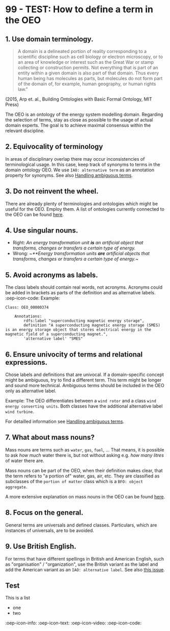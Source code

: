 # 99 - TEST: How to define a term in the OEO

## 1. Use domain terminology.
> A domain is a delineated portion of reality corresponding to a scientific discipline such as cell biology or electron microscopy, or to an area of knowledge or interest such as the Great War or stamp collecting or construction permits. Not everything that is part of an entity within a given domain is also part of that domain. Thus every human being has molecules as parts, but molecules do not form part of the domain of, for example, human geography, or human rights law."

(2015, Arp et. al., Building Ontologies with Basic Formal Ontology, MIT Press)

The OEO is an ontology of the energy system modelling domain. Regarding the selection of terms, stay as close as possible to the usage of actual domain experts. The goal is to achieve maximal consensus within the relevant discipline. 

## 2. Equivocality of terminology
In areas of disciplinary overlap there may occur inconsistencies of terminological usage. In this case, keep track of synonyms to terms in the domain ontology OEO. We use `IAO: alternative term` as an annotation property for synonyms. See also [Handling ambiguous terms](https://github.com/OpenEnergyPlatform/ontology/wiki/Handling-ambiguous-terms).

## 3. Do not reinvent the wheel. 
There are already plenty of terminologies and ontologies which might be useful for the OEO. Employ them. A list of ontologies currently connected to the OEO can be found [here](https://github.com/OpenEnergyPlatform/ontology/wiki/Use-of-external-ontologies).

## 4. Use singular nouns.
* Right: _An energy transformation unit **is** an artificial object that transforms, changes or transfers a certain type of energy._
* Wrong: ~_**Energy transformation units **are** artificial objects that transforms, changes or transfers a certain type of energy._~

## 5. Avoid acronyms as labels.

The class labels should contain real words, not acronyms. Acronyms could be added in brackets as parts of the definition and as alternative labels.
:oep-icon-code: Example:
```
Class: OEO_00000374

    Annotations:
        rdfs:label "superconducting magnetic energy storage",
        definition "A superconducting magnetic energy storage (SMES) is an energy storage object that stores electrical energy in the magnetic field of a superconducting magnet.",
        'alternative label' "SMES"

```

## 6. Ensure univocity of terms and relational expressions.

Chose labels and definitions that are univocal. If a domain-specific concept might be ambiguous, try to find a different term. This term might be longer and sound more technical. Ambiguous terms should be included in the OEO only as alternative label.

Example: The OEO differentiates between a `wind rotor` and a class `wind energy converting units`. Both classes have the additional alternative label `wind turbine`.

For detailled information see [Handling ambiguous terms](https://github.com/OpenEnergyPlatform/ontology/wiki/Handling-ambiguous-terms).

## 7. What about mass nouns?
Mass nouns are terms such as `water`,  `gas`,  `fuel`, ... That means, it is possible to ask _how much_ water there is, but not without asking e.g. _how many litres_ of water there are. 

Mass nouns can be part of the OEO, when their definition makes clear, that the term refers to "a portion of" water, gas, air, etc. They are classified as subclasses of the `portion of matter` class which is a `BFO: object aggregate`. 

A more extensive explanation on mass nouns in the OEO can be found [here](https://github.com/OpenEnergyPlatform/ontology/wiki/Explanation-on-mass-nouns).

## 8. Focus on the general.
General terms are universals and defined classes. Particulars, which are instances of universals, are to be avoided. 

## 9. Use British English.
For terms that have different spellings in British and American English, such as "organisation" / "organization", use the British variant as the label and add the American variant as an `IAO: alternative label`. See also [this issue](https://github.com/OpenEnergyPlatform/ontology/issues/771).

## Test 
This is a list
* one
* two

:oep-icon-info:
:oep-icon-text:
:oep-icon-video:
:oep-icon-code:
